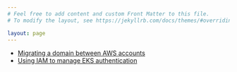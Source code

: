 ```yaml
---
# Feel free to add content and custom Front Matter to this file.
# To modify the layout, see https://jekyllrb.com/docs/themes/#overriding-theme-defaults

layout: page 
---
```


* [Migrating a domain between AWS accounts](/_posts/2022-11-09-migrate-domain-between-aws-accounts)
* [Using IAM to manage EKS authentication](_posts/2022-11-21-Using_IAM_to_manage_EKS_authentication)

